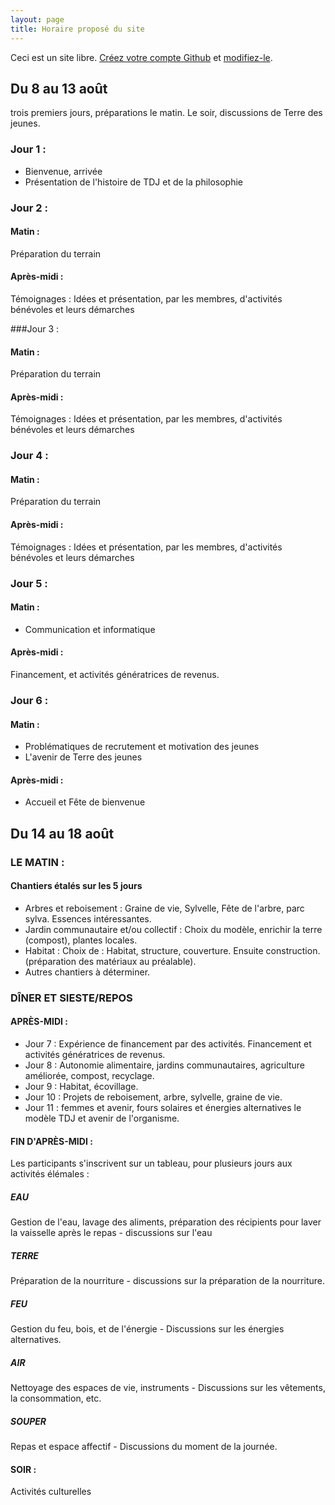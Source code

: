 ```yaml
---
layout: page
title: Horaire proposé du site
---
```


Ceci est un site libre. [Créez votre compte Github](https://github.com/join?return_to=https%3A%2F%2Fgithub.com%2Falberto56%2Fminisite-sommet-tdj%2Fedit%2Fgh-pages%2Fhoraire.md) et [modifiez-le](https://github.com/alberto56/minisite-sommet-tdj/edit/gh-pages/horaire.md).

Du 8 au 13 août
---------------

trois premiers jours, préparations le matin.
Le soir, discussions de Terre des jeunes.

### Jour 1 :

 * Bienvenue, arrivée
 * Présentation de l'histoire de TDJ et de la philosophie

### Jour 2 :

#### Matin :

Préparation du terrain

#### Après-midi :

Témoignages : Idées et présentation, par les membres, d'activités bénévoles et leurs démarches


###Jour 3 :

#### Matin :

Préparation du terrain

#### Après-midi :

Témoignages : Idées et présentation, par les membres, d'activités bénévoles et leurs démarches

### Jour 4 :

#### Matin :

Préparation du terrain

#### Après-midi :

Témoignages : Idées et présentation, par les membres, d'activités bénévoles et leurs démarches

### Jour 5 :

#### Matin :

 * Communication et informatique

#### Après-midi :

Financement, et activités génératrices de revenus.

### Jour 6 :

#### Matin :

 * Problématiques de recrutement et motivation des jeunes
 * L'avenir de Terre des jeunes

#### Après-midi :

 * Accueil et Fête de bienvenue

Du 14 au 18 août
----------------

### LE MATIN :

#### Chantiers étalés sur les 5 jours

 * Arbres et reboisement : Graine de vie, Sylvelle, Fête de l'arbre, parc sylva. Essences intéressantes.
 * Jardin communautaire et/ou collectif : Choix du modèle, enrichir la terre (compost), plantes locales.
 * Habitat : Choix de : Habitat, structure, couverture. Ensuite construction. (préparation des matériaux au préalable).
 * Autres chantiers à déterminer.

### DÎNER ET SIESTE/REPOS

#### APRÈS-MIDI :

 * Jour 7 : Expérience de financement par des activités. Financement et activités génératrices de revenus.
 * Jour 8 : Autonomie alimentaire, jardins communautaires, agriculture améliorée, compost, recyclage.
 * Jour 9 : Habitat, écovillage.
 * Jour 10 : Projets de reboisement, arbre, sylvelle, graine de vie.
 * Jour 11 : femmes et avenir, fours solaires et énergies alternatives
le modèle TDJ et avenir de l'organisme.

#### FIN D'APRÈS-MIDI :

Les participants s'inscrivent sur un tableau, pour plusieurs jours aux activités élémales :

##### EAU

Gestion de l'eau, lavage des aliments, préparation des récipients pour laver la vaisselle après le repas - discussions sur l'eau

##### TERRE

Préparation de la nourriture - discussions sur la préparation de la nourriture.

##### FEU

Gestion du feu, bois, et de l'énergie - Discussions sur les énergies alternatives.

##### AIR

Nettoyage des espaces de vie, instruments - Discussions sur les vêtements, la consommation, etc.

##### SOUPER

Repas et espace affectif - Discussions du moment de la journée.

#### SOIR :

Activités culturelles
